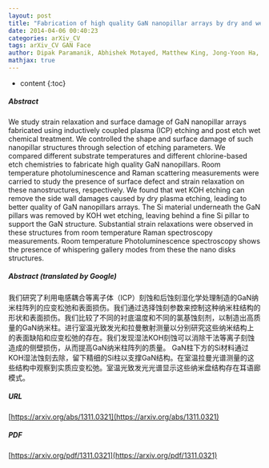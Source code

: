 ```yaml
---
layout: post
title: "Fabrication of high quality GaN nanopillar arrays by dry and wet chemical etching"
date: 2014-04-06 00:40:23
categories: arXiv_CV
tags: arXiv_CV GAN Face
author: Dipak Paramanik, Abhishek Motayed, Matthew King, Jong-Yoon Ha, Sergi Kryluk, Albert V. Davydov, Alec Talin
mathjax: true
---
```


* content
{:toc}

##### Abstract
We study strain relaxation and surface damage of GaN nanopillar arrays fabricated using inductively coupled plasma (ICP) etching and post etch wet chemical treatment. We controlled the shape and surface damage of such nanopillar structures through selection of etching parameters. We compared different substrate temperatures and different chlorine-based etch chemistries to fabricate high quality GaN nanopillars. Room temperature photoluminescence and Raman scattering measurements were carried to study the presence of surface defect and strain relaxation on these nanostructures, respectively. We found that wet KOH etching can remove the side wall damages caused by dry plasma etching, leading to better quality of GaN nanopillars arrays. The Si material underneath the GaN pillars was removed by KOH wet etching, leaving behind a fine Si pillar to support the GaN structure. Substantial strain relaxations were observed in these structures from room temperature Raman spectroscopy measurements. Room temperature Photoluminescence spectroscopy shows the presence of whispering gallery modes from these the nano disks structures.

##### Abstract (translated by Google)
我们研究了利用电感耦合等离子体（ICP）刻蚀和后蚀刻湿化学处理制造的GaN纳米柱阵列的应变松弛和表面损伤。我们通过选择蚀刻参数来控制这种纳米柱结构的形状和表面损伤。我们比较了不同的衬底温度和不同的氯基蚀刻剂，以制造出高质量的GaN纳米柱。进行室温光致发光和拉曼散射测量以分别研究这些纳米结构上的表面缺陷和应变松弛的存在。我们发现湿法KOH刻蚀可以消除干法等离子刻蚀造成的侧壁损伤，从而提高GaN纳米柱阵列的质量。 GaN柱下方的Si材料通过KOH湿法蚀刻去除，留下精细的Si柱以支撑GaN结构。在室温拉曼光谱测量的这些结构中观察到实质应变松弛。室温光致发光光谱显示这些纳米盘结构存在耳语廊模式。

##### URL
[https://arxiv.org/abs/1311.0321](https://arxiv.org/abs/1311.0321)

##### PDF
[https://arxiv.org/pdf/1311.0321](https://arxiv.org/pdf/1311.0321)

